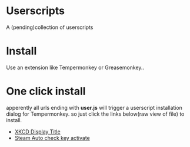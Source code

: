 # Userscripts
A (pending)collection of userscripts

# Install
Use an extension like Tempermonkey or Greasemonkey..

# One click install
apperently all urls ending with **user.js** will trigger a userscript installation dialog for Tempermonkey. so just click the links below(raw view of file) to install.

* [XKCD Display Title](https://github.com/r44v/Userscripts/raw/master/XKCD%20Display%20Title.user.js)
* [Steam Auto check key activate](https://raw.githubusercontent.com/r44v/Userscripts/master/steam_key_accept.user.js)
